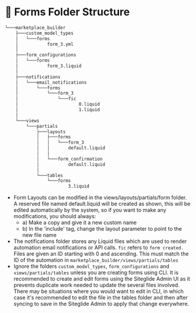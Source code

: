 # 🌳 Forms Folder Structure

```bash
└───marketplace_builder
    ├───custom_model_types
    │   └───forms
    │           form_3.yml
    │
    ├───form_configurations
    │   └───forms
    │           form_3.liquid
    │
    ├───notifications
    │   └───email_notifications
    │       └───forms
    │           └───form_3
    │               └───fic
    │                       0.liquid
    │                       1.liquid
    │
    └───views
        └───partials
            ├───layouts
            │   ├───forms
            │   │   └───form_3
            │   │       default.liquid
            │   │
            │   └───form_confirmation
            │           default.liquid
            │
            └───tables
                └───forms
                        3.liquid
```

* Form Layouts can be modified in the views/layouts/partials/form folder. A reserved file named default.liquid will be created as shown, this will be edited automatically by the system, so if you want to make any modifications, you should always:
  * a) Make a copy and give it a new custom name
  * b) In the 'include' tag, change the layout parameter to point to the new file name
* The notifications folder stores any Liquid files which are used to render automation email notifications or API calls. `fic` refers to `form created.` Files are given an ID starting with 0 and ascending. This must match the ID of the automation in `marketplace_builder/views/partials/tables`
* Ignore the folders `custom_model_types`, `form_configurations` and `views/partials/tables` unless you are creating forms using CLI. It is recommended to create and edit forms using the Siteglide Admin UI as it prevents duplicate work needed to update the several files involved. There may be situations where you would want to edit in CLI, in which case it's recommended to edit the file in the tables folder and then after syncing to save in the Siteglide Admin to apply that change everywhere.&#x20;
